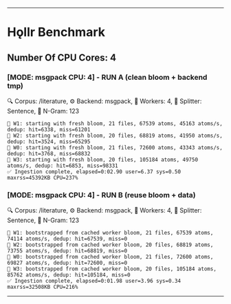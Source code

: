 ----

# Hǫllr Benchmark


## Number Of CPU Cores: 4

### [MODE: msgpack CPU: 4] - RUN A (clean bloom + backend tmp)
🔍 Corpus: /literature, 
⚙️ Backend: msgpack, 👷 Workers: 4, 🔪 Splitter: Sentence, 🔪 N-Gram: 123 

```
👷 W1: starting with fresh bloom, 21 files, 67539 atoms, 45163 atoms/s, dedup: hit=6338, miss=61201
👷 W2: starting with fresh bloom, 20 files, 68819 atoms, 41950 atoms/s, dedup: hit=3524, miss=65295
👷 W0: starting with fresh bloom, 21 files, 72600 atoms, 43343 atoms/s, dedup: hit=3768, miss=68832
👷 W3: starting with fresh bloom, 20 files, 105184 atoms, 49750 atoms/s, dedup: hit=6853, miss=98331
✅ Ingestion complete, elapsed=0:02.90 user=6.37 sys=0.50 maxrss=45392KB CPU=237%
```

### [MODE: msgpack CPU: 4] - RUN B (reuse bloom + data)
🔍 Corpus: /literature, 
⚙️ Backend: msgpack, 👷 Workers: 4, 🔪 Splitter: Sentence, 🔪 N-Gram: 123
``` 
👷 W1: bootstrapped from cached worker bloom, 21 files, 67539 atoms, 74114 atoms/s, dedup: hit=67539, miss=0
👷 W2: bootstrapped from cached worker bloom, 20 files, 68819 atoms, 73755 atoms/s, dedup: hit=68819, miss=0
👷 W0: bootstrapped from cached worker bloom, 21 files, 72600 atoms, 69827 atoms/s, dedup: hit=72600, miss=0
👷 W3: bootstrapped from cached worker bloom, 20 files, 105184 atoms, 85762 atoms/s, dedup: hit=105184, miss=0
✅ Ingestion complete, elapsed=0:01.98 user=3.96 sys=0.34 maxrss=32508KB CPU=216%
```

---
